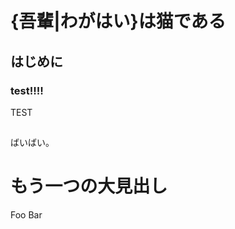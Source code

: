 # {吾輩|わがはい}は猫である

## はじめに

### test!!!! ###

TEST

## 

ばいばい。

<style>
section {
    margin: 1em;
    border: 1px solid;
}
</style>

# もう一つの大見出し

Foo Bar
